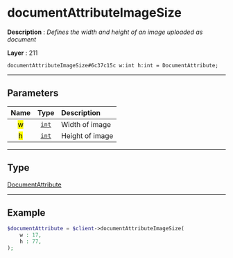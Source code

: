 # documentAttributeImageSize

**Description** : *Defines the width and height of an image uploaded as document*

**Layer** : 211

```tl
documentAttributeImageSize#6c37c15c w:int h:int = DocumentAttribute;
```

---

## Parameters

| Name | Type | Description |
| :---: | :---: | :--- |
| <mark>w</mark> | [`int`](type/int) | Width of image |
| <mark>h</mark> | [`int`](type/int) | Height of image |

---

## Type

[DocumentAttribute](type/DocumentAttribute)

---

## Example

```php
$documentAttribute = $client->documentAttributeImageSize(
	w : 17,
	h : 77,
);
```